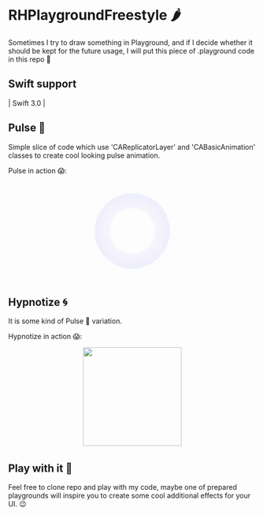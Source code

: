 # RHPlaygroundFreestyle 🌶
Sometimes I try to draw something in Playground, and if I decide whether it should be kept for the future usage, I will put this piece of .playground code in this repo 🍰

## Swift support
| Swift 3.0 |

## Pulse 🔵
Simple slice of code which use 'CAReplicatorLayer' and 'CABasicAnimation' classes to create cool looking pulse animation.

Pulse in action 😱:
<p align="center">
<img src ="./ReadmeAssets/Pulse/pulse.gif" width="200" height="200"/>
</p>

## Hypnotize 🌀
It is some kind of Pulse 🔵 variation.

Hypnotize in action 😱:
<p align="center">
<img src ="./ReadmeAssets/Hypnotize/hypnotize.gif" width="200" height="200"/>
</p>

## Play with it 🍭
Feel free to clone repo and play with my code, maybe one of prepared playgrounds will inspire you to create some cool additional effects for your UI. 😉
